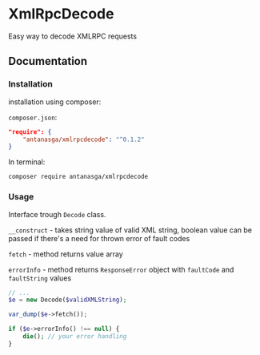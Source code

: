 XmlRpcDecode
============

Easy way to decode XMLRPC requests 

## Documentation

### Installation
installation using composer:

`composer.json`:
```json
"require": {
    "antanasga/xmlrpcdecode": "^0.1.2"
}
```
In terminal:
```
composer require antanasga/xmlrpcdecode
```


### Usage

Interface trough `Decode` class.

`__construct` - takes string value of valid XML string, boolean value can be passed if there's a need for thrown error of fault codes

`fetch` - method returns value array

`errorInfo` - method returns `ResponseError` object with `faultCode` and `faultString` values

```php
// ...
$e = new Decode($validXMLString);

var_dump($e->fetch());

if ($e->errorInfo() !== null) {
    die(); // your error handling
}
```

